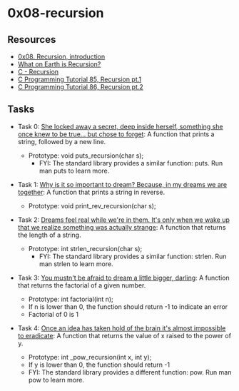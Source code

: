 # 0x08-recursion

## Resources
+ [0x08. Recursion, introduction]()
+ [What on Earth is Recursion?](https://www.youtube.com/watch?v=Mv9NEXX1VHc)
+ [C - Recursion](https://www.tutorialspoint.com/cprogramming/c_recursion.htm)
+ [C Programming Tutorial 85, Recursion pt.1](https://www.youtube.com/watch?v=XGxbXMP6k8k)
+ [C Programming Tutorial 86, Recursion pt.2](https://www.youtube.com/watch?v=7XiIS6HobNs)

## Tasks
+ Task 0: [She locked away a secret, deep inside herself, something she once knew to be true... but chose to forget](https://github.com/Hiluhree/alx-low_level_programming/blob/master/0x08-recursion/0-puts_recursion.c): A function that prints a string, followed by a new line.

	+ Prototype: void puts_recursion(char s);
		- FYI: The standard library provides a similar function: puts. Run man puts to learn more.
+ Task 1: [Why is it so important to dream? Because, in my dreams we are together](https://github.com/Hiluhree/alx-low_level_programming/blob/master/0x08-recursion/1-print_rev_recursion.c): A function that prints a string in reverse.

	+ Prototype: void print_rev_recursion(char s);
+ Task 2: [Dreams feel real while we're in them. It's only when we wake up that we realize something was actually strange](https://github.com/Hiluhree/alx-low_level_programming/blob/master/0x08-recursion/2-strlen_recursion.c): A  function that returns the length of a string.

	+ Prototype: int strlen_recursion(char s);
		- FYI: The standard library provides a similar function: strlen. Run man strlen to learn more. 
+ Task 3: [You mustn't be afraid to dream a little bigger, darling](https://github.com/Hiluhree/alx-low_level_programming/blob/master/0x08-recursion/3-factorial.c): A function that returns the factorial of a given number.

	+ Prototype: int factorial(int n);
	+ If n is lower than 0, the function should return -1 to indicate an error
	+ Factorial of 0 is 1
+ Task 4: [Once an idea has taken hold of the brain it's almost impossible to eradicate](): A function that returns the value of x raised to the power of y.

	+ Prototype: int _pow_recursion(int x, int y);
	+ If y is lower than 0, the function should return -1
	+ FYI: The standard library provides a different function: pow. Run man pow to learn more.
